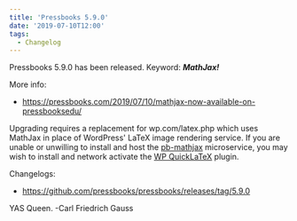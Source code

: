 ```yaml
---
title: 'Pressbooks 5.9.0'
date: '2019-07-10T12:00'
tags:
  - Changelog
---
```


Pressbooks 5.9.0 has been released. Keyword: _**MathJax!**_

More info:

- <https://pressbooks.com/2019/07/10/mathjax-now-available-on-pressbooksedu/>

Upgrading requires a replacement for wp.com/latex.php which uses MathJax in place of
WordPress' LaTeX image rendering service. If you are unable or unwilling to install and
host the [pb-mathjax](https://github.com/pressbooks/pb-mathjax) microservice, you may wish
to install and network activate the
[WP QuickLaTeX](http://www.holoborodko.com/pavel/quicklatex/) plugin.

Changelogs:

- <https://github.com/pressbooks/pressbooks/releases/tag/5.9.0>

YAS Queen. -Carl Friedrich Gauss
